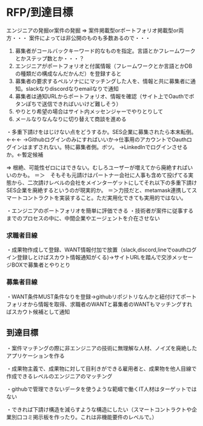 # RFP/到達目標

エンジニアの発掘or案件の発掘
=> 案件掲載型orポートフォリオ掲載型or両方・・・
案件によっては非公開のものも多数あるので・・・

1. 募集者がコールバックキーワード的なものを指定。言語とかフレームワークとかステップ数とか・・・？
2. エンジニアがポートフォリオと付属情報（フレームワークとか言語とかDBの種類だの構成なんだかんだ）を登録すると
3. 募集者の要求するペルソナににマッチングした人を、情報と共に募集者に通知。slackなりdiscordなりemailなりで通知
4. 募集者は通知URLからポートフォリオ、情報を確認（サイト上でOauthでボタンぽちで送信できればいいけど難しそう）
5. やりとり希望の場合はサイト内メッセンジャーでやりとりして
6. メールなりなんなりに切り替えて商談を進める

・多重下請けをはじけない点をどうするか。SES企業に募集されたら本末転倒。←←←
→Githubログインのみにすればいいか→仕事用のアカウントでOauthログインはまずされない。特に募集者側。ボツ。
→LinkedInでログインさせるか。←暫定候補

=> 根絶、可能性ゼロにはできない。むしろユーザーが増えてから廃絶すればいいのかも。
＝＞　そもそも元請けはパートナー会社に人事も含めて投げてる実態から、二次請けレベルの会社をメインターゲットにしてそれ以下の多重下請けSES企業を廃絶するというのが現実的か。
＝＞力技だと、metamask連携してスマートコントラクトを実装すること。ただ実用化できても実用的ではない。

・エンジニアのポートフォリオを簡単に評価できる
・技術者が案件に従事するまでのプロセスの中に、中間企業やエージェントを介在させない

### 求職者目線
・成果物作成して登録、WANT情報付加で放置（slack,discord,lineでoauthログイン登録しとけばスカウト情報通知がくる)→サイトURLを踏んで交渉メッセージBOXで募集者とやりとり

### 募集者目線
・WANT条件MUST条件なりを登録→githubリポジトリなんかと紐付けてポートフォリオから情報を取得、求職者のWANTと募集者のWANTもマッチングすればスカウト候補として通知

## 到達目標
・案件マッチングの際に非エンジニアの技術に無理解な人材、ノイズを廃絶したアプリケーションを作る

・成果物主義で、成果物に対して目利きができる雇用者と、成果物を他人目線で作成できるレベルのエンジニアのマッチング

・githubで管理できないデータを使うような範疇で働くIT人材はターゲットではない

・できれば下請け構造を減らすような構造にしたい（スマートコントラクトや企業別口コミ掲示板を作ったり。これは非機能要件のレベルで。）
